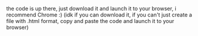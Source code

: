 the code is up there, just download it and launch it to your browser, i recommend Chrome :)
(idk if you can download it, if you can't just create a file with .html format, copy and paste the code and launch it to your browser)

